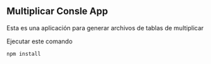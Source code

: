 ## Multiplicar Consle App

Esta es una aplicación para generar archivos de tablas de multiplicar 

Ejecutar este comando

```
npm install 
```